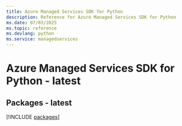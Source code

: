 ```yaml
---
title: Azure Managed Services SDK for Python
description: Reference for Azure Managed Services SDK for Python
ms.date: 07/03/2025
ms.topic: reference
ms.devlang: python
ms.service: managedservices
---
```

# Azure Managed Services SDK for Python - latest
## Packages - latest
[!INCLUDE [packages](managed-services-index.md)]